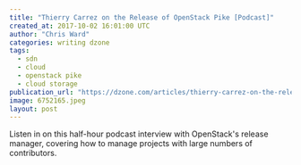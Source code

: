 ```yaml
---
title: "Thierry Carrez on the Release of OpenStack Pike [Podcast]"
created_at: 2017-10-02 16:01:00 UTC
author: "Chris Ward"
categories: writing dzone
tags:
  - sdn
  - cloud
  - openstack pike
  - cloud storage
publication_url: "https://dzone.com/articles/thierry-carrez-on-the-release-of-openstack-pike"
image: 6752165.jpeg
layout: post
---
```

Listen in on this half-hour podcast interview with OpenStack's release manager, covering how to manage projects with large numbers of contributors.

